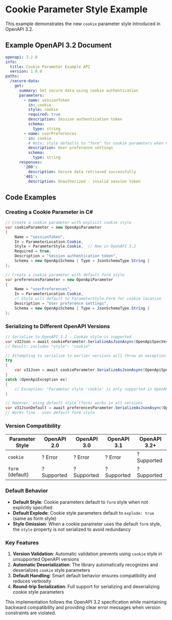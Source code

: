 # Cookie Parameter Style Example

This example demonstrates the new `cookie` parameter style introduced in OpenAPI 3.2.

## Example OpenAPI 3.2 Document

```yaml
openapi: 3.2.0
info:
  title: Cookie Parameter Example API
  version: 1.0.0
paths:
  /secure-data:
    get:
      summary: Get secure data using cookie authentication
      parameters:
        - name: sessionToken
          in: cookie
          style: cookie
          required: true
          description: Session authentication token
          schema:
            type: string
        - name: userPreferences
          in: cookie
          # Note: style defaults to "form" for cookie parameters when not specified
          description: User preference settings
          schema:
            type: string
      responses:
        '200':
          description: Secure data retrieved successfully
        '401':
          description: Unauthorized - invalid session token
```

## Code Examples

### Creating a Cookie Parameter in C#

```csharp
// Create a cookie parameter with explicit cookie style
var cookieParameter = new OpenApiParameter
{
    Name = "sessionToken",
    In = ParameterLocation.Cookie,
    Style = ParameterStyle.Cookie,  // New in OpenAPI 3.2
    Required = true,
    Description = "Session authentication token",
    Schema = new OpenApiSchema { Type = JsonSchemaType.String }
};

// Create a cookie parameter with default form style
var preferencesParameter = new OpenApiParameter
{
    Name = "userPreferences",
    In = ParameterLocation.Cookie,
    // Style will default to ParameterStyle.Form for cookie location
    Description = "User preference settings",
    Schema = new OpenApiSchema { Type = JsonSchemaType.String }
};
```

### Serializing to Different OpenAPI Versions

```csharp
// Serialize to OpenAPI 3.2 - Cookie style is supported
var v32Json = await cookieParameter.SerializeAsJsonAsync(OpenApiSpecVersion.OpenApi3_2);
// Result: includes "style": "cookie"

// Attempting to serialize to earlier versions will throw an exception
try
{
    var v31Json = await cookieParameter.SerializeAsJsonAsync(OpenApiSpecVersion.OpenApi3_1);
}
catch (OpenApiException ex)
{
    // Exception: "Parameter style 'cookie' is only supported in OpenAPI 3.2 and later versions"
}

// However, using default style (form) works in all versions
var v31JsonDefault = await preferencesParameter.SerializeAsJsonAsync(OpenApiSpecVersion.OpenApi3_1);
// Works fine - uses default form style
```

### Version Compatibility

| Parameter Style | OpenAPI 2.0 | OpenAPI 3.0 | OpenAPI 3.1 | OpenAPI 3.2+ |
|-----------------|--------------|--------------|--------------|---------------|
| `cookie`        | ? Error     | ? Error     | ? Error     | ? Supported  |
| `form` (default)| ? Supported | ? Supported | ? Supported | ? Supported  |

### Default Behavior

- **Default Style**: Cookie parameters default to `form` style when not explicitly specified
- **Default Explode**: Cookie style parameters default to `explode: true` (same as form style)
- **Style Omission**: When a cookie parameter uses the default `form` style, the `style` property is not serialized to avoid redundancy

### Key Features

1. **Version Validation**: Automatic validation prevents using `cookie` style in unsupported OpenAPI versions
2. **Automatic Deserialization**: The library automatically recognizes and deserializes `cookie` style parameters
3. **Default Handling**: Smart default behavior ensures compatibility and reduces verbosity
4. **Round-trip Serialization**: Full support for serializing and deserializing cookie style parameters

This implementation follows the OpenAPI 3.2 specification while maintaining backward compatibility and providing clear error messages when version constraints are violated.